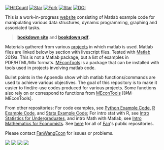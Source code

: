 [![HitCount](http://hits.dwyl.com/fanwangecon/M4Econ.svg)](https://github.com/FanWangEcon/M4Econ)  [![Star](https://img.shields.io/github/stars/fanwangecon/M4Econ?style=social)](https://github.com/FanWangEcon/M4Econ/stargazers) [![Fork](https://img.shields.io/github/forks/fanwangecon/M4Econ?style=social)](https://github.com/FanWangEcon/M4Econ/network/members) [![Star](https://img.shields.io/github/watchers/fanwangecon/M4Econ?style=social)](https://github.com/FanWangEcon/M4Econ/watchers) [![DOI](https://zenodo.org/badge/180438801.svg)](https://zenodo.org/badge/latestdoi/180438801)

This is a work-in-progress [website](https://fanwangecon.github.io/M4Econ/) consisting of Matlab example code for manipulating various data structures, dynamic programming, graphing and associated tasks.

> [**bookdown site**](https://fanwangecon.github.io/M4Econ/bookdown) and [**bookdown pdf**](https://fanwangecon.github.io/M4Econ/bookdown/Data-Structures-and-Dynamic-Optimization-with-Matlab.pdf).

Materials gathered from various [projects](https://fanwangecon.github.io/research) in which matlab is used. Matlab files are linked below by section with livescript files. Tested with [Matlab](https://www.mathworks.com/products/matlab.html) 2019a. This is not a Matlab package, but a list of examples in PDF/HTML/Mlx formats. [MEconTools](https://fanwangecon.github.io/MEconTools/) is a package that can be installed with tools used in projects involving matlab code.

Bullet points in the Appendix show which matlab functions/commands are used to achieve various objectives. The goal of this repository is to make it easier to find/re-use codes produced for various projects. Some functions also rely on or correspond to functions from [MEconTools](https://github.com/FanWangEcon/MEconTools) [@M-MEconTools].

From other repositories: For code examples, see [Python Example Code](https://fanwangecon.github.io/Py4Econ/), [R Example Code](https://fanwangecon.github.io/R4Econ/), and [Stata Example Code](https://fanwangecon.github.io/Stata4Econ/); For intro stat with R, see [Intro Statistics for Undergraduates](https://fanwangecon.github.io/Stat4Econ/), and intro Math with Matlab, see [Intro Mathematics for Economists](https://fanwangecon.github.io/Math4Econ/). See [here](https://github.com/FanWangEcon) for all of [Fan](https://fanwangecon.github.io/)'s public repositories.

Please contact [FanWangEcon](https://fanwangecon.github.io/) for issues or problems.

[![](https://img.shields.io/github/last-commit/fanwangecon/M4Econ)](https://github.com/FanWangEcon/M4Econ/commits/master) [![](https://img.shields.io/github/commit-activity/m/fanwangecon/M4Econ)](https://github.com/FanWangEcon/M4Econ/graphs/commit-activity) [![](https://img.shields.io/github/issues/fanwangecon/M4Econ)](https://github.com/FanWangEcon/M4Econ/issues) [![](https://img.shields.io/github/issues-pr/fanwangecon/M4Econ)](https://github.com/FanWangEcon/M4Econ/pulls)
